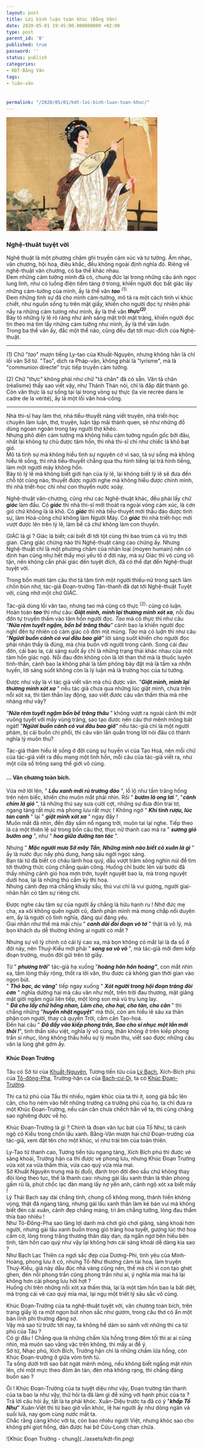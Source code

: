 ```yaml
---
layout: post
title: Lời bình luận toàn khúc (Bằng Vân)
date: 2020-05-01 19:45:00.000000000 +02:00
type: post
parent_id: '0'
published: true
password: ''
status: publish
categories:
- KĐT-Bằng Vân
tags:
- luân-văn

  
permalink: "/2020/05/01/kdt-loi-binh-luan-toan-khuc/"
---
```

![Thuý Kiều"](../assets/kieu_thuy-kieu.jpg)
   
<p><!-- wp:heading {"align":"center","level":3} --></p>
<h3 class="has-text-align-center">Nghệ-thuât tuyệt vời</h3>
<p><!-- /wp:heading --></p>
<p><!-- wp:paragraph --></p>
<p>Nghệ thuật là một phương châm ghi truyền cảm xúc và tư tưởng. Âm nhạc, văn chương, hội hoạ, điêu khắc, đều không ngoài định nghĩa đó. Riêng về nghệ-thuật văn chương, có ba thể khác nhau.<br />Đem những cảm tưởng mình đã có, chung đức lại trong những câu ánh ngọc lung linh, như có luồng điện tiềm tàng ở trong, khiến người đọc bất giác lây những cảm-tưởng của mình, ấy là thể văn <em><strong>tao</strong> <sup>(1).</sup></em> <br />Đem những tình sự đã cho mình cảm-tưởng, mô tả ra một cách tinh vi khúc chiết, như nguồn sống tụ trên mặt giấy, khiến cho người đọc tự nhiên phải nẩy ra những cảm tương như mình, ấy là thể văn <em><strong>thực<sup>(2)</sup></strong></em>.<br />Bày tỏ những lý lẽ rõ ràng như ánh sáng mặt trời mặt trãng, khiến người đọc tin theo mà tìm lấy những cảm tưởng như mình, ấy là thể văn <em>luận.</em><br />Trong ba thể văn ấy, đắc một thể nào, cũng đều đạt tới mục-đích của Nghệ-thuật.</p>
<p><!-- /wp:paragraph --></p>
<p><!-- wp:paragraph --></p>
<hr>
<p>(1) Chữ "<em>tao</em>" mượn tiếng Ly-tao của Khuất-Nguyên, nhưng không hẳn là chỉ lối văn Sở từ<em>.</em> "Tao", dịch ra Pháp-văn, không phải là "lyrisme", mà là "communion directe" trực tiếp truyền cảm tưởng.</p>
<p><!-- /wp:paragraph --></p>
<p><!-- wp:paragraph --></p>
<p>(2) Chữ "<em>thực</em>" không phải như chữ "tả chân" đã có sẵn. Văn tả chân (réalisme) thấy sao viết vậy, như Thánh Thán nói, chỉ là đắp đất thành gò. Còn văn thực là sự sống tại lại trong vòng sự thực (la vie recrée dans le cadre de la vérité), ấy là một lối văn hoá-công.<br /> </p>
<hr>
<p><!-- wp:paragraph --></p>
<p>Nhà thi-sĩ hay làm thơ, nhà tiểu-thuyết năng viết truyện, nhà triết-học chuyên làm luận, thơ, truyện, luận tập mãi thành quen, sẽ như những đồ dùng ngoan ngoãn trong tay người thợ khéo. <br />Nhưng phô diễn cảm tưởng mà không hiểu cảm tưởng nguồn gốc bởi đâu, nhất lại không tự chủ được tâm hồn, thì nhà thi-sĩ chỉ như chiếc lá khô bạt gió.<br />Mô tả tình sự mà không hiểu tình sự nguyên cớ vì sao, tả sự sống mà không hiểu lẽ sống, thì nhà tiểu-thuyết chẳng qua thu hình tiếng lại trả hình tiếng, làm một người máy không hồn.<br />Bày tỏ lý lẽ mà không biết giới hạn của lý lẽ, lại không biết lý lẽ sẽ đưa đến chỗ tột cùng nào, thuyết được người nghe mà không hiểu được chính mình, thì nhà triết-học chỉ như con thuyền nước xoáy.</p>
<p><!-- /wp:paragraph --></p>
<p><!-- wp:paragraph --></p>
<p>Nghệ-thuật văn-chương, cũng như các Nghệ-thuật khác, đều phải lấy chữ <em><strong>giác</strong></em> làm đầu. Có <em><strong>giác</strong></em> thì nhà thi-sĩ mới thoát ra ngoài vòng cảm xúc, là cơn gió chứ không là lá khô. Có <em><strong>giác</strong></em> thì nhà tiểu-thuyết mới thấu đáo được tình sự, làm Hoá-công chứ không làm Người Máy. Có <em><strong>giác</strong> </em>thì nhà triết-học mới vượt được lên trên lý lẽ, làm bể cả chứ không làm con thuyền.</p>
<p><!-- /wp:paragraph --></p>
<p><!-- wp:paragraph --></p>
<p>GIÁC là gì ? Giác là biết; cái biết đi tới tột cùng thì bao trùm cả vũ trụ thời gian. Càng giác chừng nào thì Nghệ-thuật càng cao chừng ấy. Nhưng Nghệ-thuật chỉ là một phương châm của nhân loại (moyen humain) nên có định hạn cũng như hết thẩy mọi yếu tố ở đời này, mà sự Giác thì vô cùng vô tận, nên không cần phải giác đến tuyệt đích, đã có thể đạt đến Nghệ-thuật tuyệt vời.</p>
<p><!-- /wp:paragraph --></p>
<p><!-- wp:paragraph --></p>
<p>Trong bốn mươi tám câu thơ tả tâm tình một người thiếu-nữ trong sạch lâm chốn bùn nhơ, tác-giả Đoạn-trường Tân-thanh đã dạt tới Nghệ-thuật Tuyệt vời, cũng nhờ một chữ GIÁC.</p>
<p><!-- /wp:paragraph --></p>
<p><!-- wp:paragraph --></p>
<p>Tác-giả dùng lối văn tao, nhưng tao mà cũng có thực <sup>(2),</sup> cũng có luận. Hoàn toàn <em><strong>tao</strong></em> thì như câu: <em><strong>Giật mình, mình lại thương mình xót xa</strong></em>, nỗi đau đớn tự truyền thấm vào tâm hồn người đọc. <em>Tao </em>mà có <em>thực </em>thì như câu <em>"<strong>Nửa rèm tuyết ngậm, bốn bề trăng thâu</strong>"</em> cảnh bao la khiến người đọc nghĩ đến tự nhiên có cảm giác cô đơn mịt mùng. <em>Tao </em>mà có <em>luận </em>thì như câu "<em><strong>Ngừơi buồn cảnh có vui đâu bao giờ</strong>" </em>lời sáng suốt khiến cho người đọc phải nhận thấy là đúng, mà chia buồn với người trong cảnh. Song cái đau đớn, cái bao la, cái sáng suốt ấy chỉ là những trạng thái khác nhau của một tâm hồn giác ngộ. Nỗi đau đớn không còn là lời than thở mà là thuốc luyện tinh-thần, cảnh bao la không phải là tấm phông bày đặt mà là tầm xa nhỡn tuyến, lời sáng súốt không còn là lý luận mà là trường học của tư tưởng.</p>
<p><!-- /wp:paragraph --></p>
<p><!-- wp:paragraph --></p>
<p>Được như vậy là vì tác giả viết văn mà chủ được văn. "<em><strong>Giật mình, mình lại thương mình xót xa</strong></em> " nếu tác giả chưa qua những lúc giật mình,  chưa trên nỗi xót xa, thì tâm thần lay động, sao viết đươc câu văn thấm thía mà nhẹ nhàng như vây? </p>
<p><!-- /wp:paragraph --></p>
<p><!-- wp:paragraph --></p>
<p><em>"<strong>Nửa rèm tuyết ngậm bốn bề trăng thâu </strong>"</em> không vượt ra ngoài cảnh thì một vuông tuyết với mấy vùng trăng, sao tạo đươc nên câu thơ mênh mông bát ngát! "<em><strong>Ngừơi buồn cảnh có vui đâu bao giờ</strong>"</em> nếu tác-giả chỉ là một người phàm, bị cái buồn chi phối, thì câu văn lẩn quẩn trong lời nói đâu có thành nghĩa lý muôn thu?</p>
<p><!-- /wp:paragraph --></p>
<p><!-- wp:paragraph --></p>
<p>Tác-giả thâm hiểu lẽ sống ở đời cùng sự huyền vi của Tạo Hoá, nên mỗi chữ của tác-giả viết ra đều mang một linh hồn, mỗi câu của tác-giả viết ra, như một cửa sổ trông sang thế giới vô cùng.</p>
<p><!-- /wp:paragraph --></p>
<p><!-- wp:heading {"level":4} --></p>
<h4>... Văn chương toàn bích.</h4>
<p><!-- /wp:heading --></p>
<p><!-- wp:paragraph --></p>
<p>Vừa mở lời lên, " <em><strong>Lầu xanh mới rủ trướng đào</strong></em> ", lồ lộ như tấm trăng hồng trên nệm biếc, khiến cho muôn mắt phải nhìn. Rồi " <em><strong>bướm lả ong lơi</strong></em> ", "<em><strong>cành chim</strong></em> <em><strong>lá gió </strong></em> ",  tả những thú say sưa cười cợt, những sự đưa đón trai tơ, ngang tàng rất mực mà phong lưu rất mực ! Không ngờ " <em><strong>Khi tỉnh rượu, lúc tan canh</strong></em> " lại " <em><strong>giật mình xót xa</strong></em> " ngay đấy !<br />Muôn mắt đã nhìn, đến đây sấm nổ ngang trời, muôn tai lại nghe. Tiếp theo là cả một thiên lệ sử trong bốn câu thơ, thục nữ thanh cao mà ra " <em><strong>sương gió bướm ong</strong></em> ", như " <strong><em>hoa giữa đường tan tác</em></strong> ".</p>
<p><!-- /wp:paragraph --></p>
<p><!-- wp:paragraph --></p>
<p>Nhưng " <em><strong>Mặc người mưa Sở mây Tần</strong></em>, <em><strong>Những mình nào biết có xuân là gì</strong></em> " ấy là nước đục nẩy phù dung, hang sâu ngời ngọc sáng. <br />Bạn tài tử đã biết có châu lành hoa quý, dẫu vượt trăm sông nghìn núi để tìm tới thưởng thức cũng chẳng quản công. Huống chỉ bước lên vài bước đã thấy những cảnh gió hoa mơn trớn, tuyết nguyệt bao la, mà trong nguyệt dưới hoa, lại là những thú cầm kỳ thi hoạ.<br />Nhưng cảnh đẹp mà chẳng khuây sầu, thú vui chỉ là vui gượng, người giai-nhân hẳn có tâm sự riêng chi.</p>
<p><!-- /wp:paragraph --></p>
<p><!-- wp:paragraph --></p>
<p>Được nghe câu tâm sự của người ấy chẳng là hữu hạnh ru ! Nhớ đức mẹ cha, xa xôi không quên người cũ, đành phận mình mà mong chắp nối duyên em, ấy là người có tình nghĩa, đáng quí đáng yêu.<br />Giai nhân như thế mà mãi chịu " <em><strong>canh dài đòi đoạn vò tơ</strong></em> " thật là vô lý, mà bọn khách du dễ thường không ai người có mắt ?</p>
<p><!-- /wp:paragraph --></p>
<p><!-- wp:paragraph --></p>
<p>Nhưng sự vô lý chính có cái lý cao xa, mà bọn không có mắt lại là đa số ở đời này, nên Thuý-Kiều mới phải "<em><strong> song sa vò võ </strong></em>", mà tác-giả mới đem kiếp đoạn trường, muôn đời gửi trên tờ giấy.</p>
<p><!-- /wp:paragraph --></p>
<p><!-- wp:paragraph --></p>
<p>Từ " <em><strong>phương trời</strong></em>" tác-giả hạ xuống "<em><strong>hoàng hôn hôn hoàng"</strong></em>, con mắt nhìn xa, tấm lòng thấy rộng, thốt ra lời văn, thu được cả không gian thời gian vào ngọn bút. <br />" <em><strong>Thỏ bạc, ác vàng</strong></em>" tiếp ngay xuống " <em><strong>Xót người trong hội đoạn tràng đòi cơn</strong></em> " nghĩa dường hai mà câu văn như một, trên trời đau thương, mặt giăng mặt giời ngậm ngùi liên tiếp, một lòng son mà vũ trụ lung lay.<br />" <em><strong>Đã cho lấy chữ hồng nhan, Làm cho, cho hại, cho tàn, cho cân </strong></em>" thì chẳng những "<em><strong>huyền nhật nguyệt</strong></em>" mà thôi, còn am hiểu lẽ sâu xa thân phận con người, thay cả quyền Trời, cầm cân Tạo-hoá.<br />Đến hai câu " <em><strong>Đã đầy vào kiếp phong trần, Sao cho sỉ nhục</strong></em> <em><strong>một lần mới thôi !</strong></em>", tinh thần siêu việt, nghĩa lý vô cùng, thân không ở trên kiếp phong trần sỉ nhục, lòng không thấu hiểu sự lý muôn thu, viết sao được những câu văn lạ lùng ghê gớm ấy.</p>
<p><!-- /wp:paragraph --></p>
<p><!-- wp:heading {"align":"center","level":4} --></p>
<h4 class="has-text-align-center">Khúc Đoạn Trường</h4>
<p><!-- /wp:heading --></p>
<p><!-- wp:paragraph --></p>
<p>Tâu có Sở từ của <a href="/2020/05/01/ly-tao-khuat-nguyen/" target="_blank">Khuất-Nguyên</a>, 
Tương tiến tửu của <a href="/2020/05/01/tuong-tien-tuu-ly-bach/" target="_blank">Lý Bạch</a>, 
Xích-Bích phú của <a href="/2020/05/01/tien-xich-bich-phu/" target="_blank">Tô-đông-Pha</a>, 
Trường-hận ca của <a href="/2020/05/01/truong-han-ca/" target="_blank">Bạch-cư-Dị</a>, 
ta có <a href="/2020/05/01/khuc-doan-truong-nguyen-du/" target="_blank">Khúc Đoạn-Trường</a>.</p>
<p><!-- wp:paragraph --></p>
<p>Thi ca từ phú của Tầu thì nhiều, ngâm khúc của ta thì ít, song giá bắc lên cân, cho họ ném vào hết những trường ca trường phú của họ, ta chỉ đưa ra một Khúc Đoạn-Trường, nếu cán cân chưa chếch hẳn về ta, thì cũng chẳng sao nghiêng được về họ.</p>
<p><!-- /wp:paragraph --></p>
<p><!-- wp:paragraph --></p>
<p>Khúc Đoạn-Trường là gì ? Chính là đoạn văn lục bát của Tố Như, tả cảnh ngộ cô Kiều trong chốn lầu xanh. Bằng-Vân mượn hai chữ Đoạn-trường của tác-giả, xem đặt tên cho một khúc, ví như trái tim của toàn thiên.</p>
<p><!-- /wp:paragraph --></p>
<p><!-- wp:paragraph --></p>
<p>Ly-Tao từ thanh cao, Tương tiến tửu ngang tàng, Xích Bích phú thì được vẻ sảng khoái, Trường hận ca thì được vẻ phong lưu, nhưng Khúc Đoạn Trường vừa xót xa vừa thấm thía, vừa cao quý vừa mỉa mai.<br />Sở Khuất Nguyên trung mà bị đuổi, đành trọn đời đeo sầu chứ không thay đỏi lòng theo tục, thế là thanh cao: nhưng gái lầu xanh thân là thân phong gấm rủ là, phút chốc lạc đàn mang lấy nợ yến anh, cảnh ngộ xót xa biết mấy !<br />Lý Thái Bạch say dài chẳng tỉnh, chung cổ không mong, thánh hiền không vọng, thật đã ngang tàng, nhưng gái lầu xanh thân làm kẻ bán vui mà không biết đén cái xuân, cảnh đẹp chẳng màng, tri âm chẳng tưởng, lòng đau thấm thía bao nhiêu !<br />Như Tô-Đông-Pha sao lãng lợi danh mà chơi gió chơi giăng, sảng khoái hơn người, nhưng gái lầu xanh buồn trong gió trăng hoa tuyết, gượng lúc thơ hoạ cầm cờ, lòng trong trắng thương thân dày dạn,  dạ ngẩn ngơ bên hiếu bên tình, tâm hồn cao quý như vậy lại không hơn cái sảng khoái dễ dàng kia sao ?<br />Như Bạch Lạc Thiên ca ngợi sắc đẹp của Dương-Phi, tình yêu của Minh-Hoàng, phong lưu ít có, nhưng Tố-Như thương cảm tài hoa, làm truyện Thuý-Kiều, giá này dẫu đúc nhà vàng cũng nên, thế mà chỉ vì con tạo ghét ghen, đén nỗi phong trần cũng phong trần như ai, ý nghĩa mỉa mai há lại không hơn cái phong lưu hời hợt ?<br />Huống chi trên những nỗi xót xa thấm thía, lại là một tâm hồn bao la bất diệt, mà trọng cái vẻ cao quý mỉa mai, lại ngụ một triết lý sâu sắc vô cùng.</p>
<p><!-- /wp:paragraph --></p>
<p><!-- wp:paragraph --></p>
<p>Khúc Đoạn-Trường của ta nghệ-thuật tuyệt vời, văn chương toàn bích, trên trang giấy lộ ra một ngọn bút nhọn sắc như gươm, trong câu thơ có ẩn một bản lĩnh phi thường đáng sợ. <br />Vậy mà sao từ trước tới nay, ta không hề dám so sánh với những thi ca từ phú của Tàu ?<br />Có gì đâu ! Chẳng qua là những chấm lửa hồng trong đêm tối thì ai ai cũng nhìn, mà muôn sao vằng vặc trên không, thì mấy ai để ý.<br />Sở từ, Nhạc phủ, Xích Bích, Trường hận chỉ là những chấm lửa hồng, còn Khúc Đoạn-trường ở giữa vòm tinh tú. <br />Ta sống dưới trời sao bát ngát mênh mông, nếu không biết ngẩng mặt nhìn lên, chỉ một mực theo đóm ăn tàn, đèn nhà không rạng, thì chẳng đáng buồn sao ?</p>
<p><!-- /wp:paragraph --></p>
<p><!-- wp:paragraph --></p>
<p>Ôi ! Khúc Đoạn-Trường của ta tuyệt diệu như vậy, Đoạn trường tân thanh của ta bao la như vậy, thử hỏi ta đã làm gì để xứng với hạnh phúc của ta ?<br />Trả lời câu hỏi ấy, tất là ta phải khóc. Xuân-Diệu trước ta đã có ý "<em><strong>khấp Tố Như</strong></em>" Xuân-Việt thì từ bao giờ vẫn khóc, lệ hai người ấy như dòng ngân và suối lưả, nay gom cùng nước mắt ta.<br />Chắc rằng càng khóc với ta, còn bao nhiêu người Việt, nhưng khóc sao cho không phí giọt hồng, dàn được hai bờ Cửu-Long chan chứa.</p>
<p><!-- /wp:paragraph --></p>
<p><!-- wp:image {"id":971,"sizeSlug":"large"} --></p>
<p><!-- /wp:image --></p>
<p><!-- wp:paragraph {"align":"center"} --></p>
![Khúc Đoạn Trường - chung](../assets/kdt-fin.png)
   
